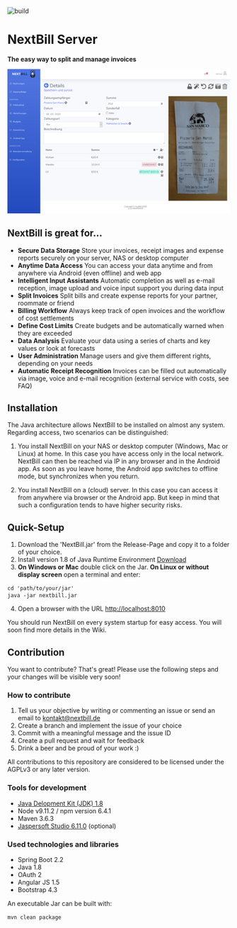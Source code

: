 ![build](https://github.com/nextbill-project/server/workflows/build/badge.svg)

# NextBill Server

**The easy way to split and manage invoices**

![](https://raw.githubusercontent.com/nextbill-project/nextbill-project.github.io/master/screenshots/webapp/details.png)

## NextBill is great for... ##

- **Secure Data Storage** Store your invoices, receipt images and expense reports securely on your server, NAS or desktop computer
- **Anytime Data Access** You can access your data anytime and from anywhere via Android (even offline) and web app
- **Intelligent Input Assistants** Automatic completion as well as e-mail reception, image upload and voice input support you during data input
- **Split Invoices** Split bills and create expense reports for your partner, roommate or friend
- **Billing Workflow** Always keep track of open invoices and the workflow of cost settlements
- **Define Cost Limits** Create budgets and be automatically warned when they are exceeded
- **Data Analysis** Evaluate your data using a series of charts and key values or look at forecasts
- **User Administration** Manage users and give them different rights, depending on your needs
- **Automatic Receipt Recognition** Invoices can be filled out automatically via image, voice and e-mail recognition (external service with costs, see FAQ)

## Installation
The Java architecture allows NextBill to be installed on almost any system. 
Regarding access, two scenarios can be distinguished:

1. You install NextBill on your NAS or desktop computer (Windows, Mac or Linux) at home. In this case you have access only in the local network. NextBill can then be reached via IP in any browser and in the Android app. As soon as you leave home, the Android app switches to offline mode, but synchronizes when you return.

2. You install NextBill on a (cloud) server. In this case you can access it from anywhere via browser or the Android app. But keep in mind that such a configuration tends to have higher security risks.

## Quick-Setup
1. Download the 'NextBill.jar' from the Release-Page and copy it to a folder of your choice.
2. Install version 1.8 of Java Runtime Environment [Download](https://www.oracle.com/java/technologies/javase-jre8-downloads.html)
3. **On Windows or Mac** double click on the Jar.
**On Linux or without display screen** open a terminal and enter:
```
cd 'path/to/your/jar'
java -jar nextbill.jar
```
4. Open a browser with the URL [http://localhost:8010](http://localhost:8010)

You should run NextBill on every system startup for easy access. You will soon find more details in the Wiki.

## Contribution

You want to contribute? That's great! Please use the following steps and your changes will be visible very soon!

### How to contribute

1. Tell us your objective by writing or commenting an issue or send an email to kontakt@nextbill.de
2. Create a branch and implement the issue of your choice
3. Commit with a meaningful message and the issue ID
4. Create a pull request and wait for feedback
5. Drink a beer and be proud of your work :)

All contributions to this repository are considered to be licensed under the AGPLv3 or any later version.

### Tools for development

- [Java Delopment Kit (JDK) 1.8](https://www.oracle.com/java/technologies/javase/javase-jdk8-downloads.html)
- Node v9.11.2 / npm version 6.4.1
- Maven 3.6.3
- [Jaspersoft Studio 6.11.0](https://community.jaspersoft.com/project/jaspersoft-studio/releases) (optional)


### Used technologies and libraries

- Spring Boot 2.2
- Java 1.8
- OAuth 2
- Angular JS 1.5
- Bootstrap 4.3

An executable Jar can be built with:
```
mvn clean package
```

